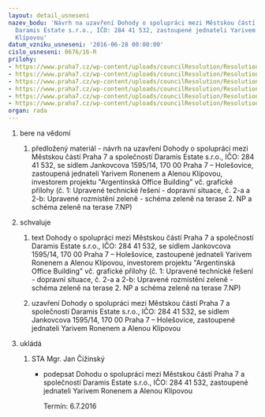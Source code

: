 ```yaml
---
layout: detail_usneseni
nazev_bodu: 'Návrh na uzavření Dohody o spolupráci mezi Městskou částí Praha 7 a společností
  Daramis Estate s.r.o., IČO: 284 41 532, zastoupené jednateli Yarivem Ronenem a Alenou
  Klípovou'
datum_vzniku_usneseni: '2016-06-28 00:00:00'
cislo_usneseni: 0676/16-R
prilohy:
- https://www.praha7.cz/wp-content/uploads/councilResolution/Resolutions/27937/export/Duvodovazprava~78929.docx
- https://www.praha7.cz/wp-content/uploads/councilResolution/Resolutions/27937/export/20160627_smlouva_spoluprace_Daramis_FINAL_dopln_FINANCNI~78928.doc
- https://www.praha7.cz/wp-content/uploads/councilResolution/Resolutions/27937/export/Priloha_c_1Upravene_tech_reseniFIN~78927.pdf
- https://www.praha7.cz/wp-content/uploads/councilResolution/Resolutions/27937/export/Priloha_c_2aUprav_rozmist_zelene2NP~78926.pdf
- https://www.praha7.cz/wp-content/uploads/councilResolution/Resolutions/27937/export/Priloha_c_2bUprav_rozmist_zelene7NP~78925.pdf
- https://www.praha7.cz/wp-content/uploads/councilResolution/Resolutions/27937/export/export~298331.pdf
organ: rada
---
```

<OL class=urzList_view id=urzList>
<LI class=urzClass1><SPAN name="1">bere na vědomí</SPAN> 
<OL class=urzOlClass>
<LI class=urzClass2 style="TEXT-ALIGN: left"><SPAN>
<P>předložený materiál - návrh na uzavření Dohody o spolupráci mezi Městskou částí Praha 7 a společností Daramis Estate s.r.o., IČO: 284 41 532, se sídlem Jankovcova 1595/14, 170 00 Praha 7 – Holešovice, zastoupená jednateli Yarivem Ronenem a Alenou Klípovou, investorem projektu "Argentinská Office Building" vč. grafické přílohy (č. 1: Upravené technické řešení - dopravní situace, č. 2-a a 2-b: Upravené rozmístění zeleně - schéma zeleně na terase 2. NP a schéma zeleně na terase 7.NP)</P></SPAN></LI></OL></LI>
<LI class=urzClass1><SPAN name="24">schvaluje</SPAN> 
<OL class=urzOlClass>
<LI class=urzClass2 style="TEXT-ALIGN: left"><SPAN>
<P>text Dohody o spolupráci mezi Městskou částí Praha 7 a společností Daramis Estate s.r.o., IČO: 284 41 532, se sídlem Jankovcova 1595/14, 170 00 Praha 7 – Holešovice, zastoupené jednateli Yarivem Ronenem a Alenou Klípovou, investorem projektu "Argentinská Office Building" vč. grafické přílohy (č. 1: Upravené technické řešení - dopravní situace, č. 2-a a 2-b: Upravené rozmístění zeleně - schéma zeleně na terase 2. NP a schéma zeleně na terase 7.NP)</P></SPAN></LI>
<LI class=urzClass2 style="TEXT-ALIGN: left"><SPAN>
<P>uzavření Dohody o spolupráci mezi Městskou částí Praha 7 a společností Daramis Estate s.r.o., IČO: 284 41 532, se sídlem Jankovcova 1595/14, 170 00 Praha 7 – Holešovice, zastoupené jednateli Yarivem Ronenem a Alenou Klípovou&nbsp;</P></SPAN></LI></OL></LI>
<LI class=urzClass1 id=urzUkoly><SPAN name="1">ukládá</SPAN>
<OL class=urzOlClass>
<LI class=urzClass2><SPAN>
<P>STA Mgr. Jan Čižinský</P></SPAN>
<UL class=urzUlClass>
<LI class=urzClass3><SPAN>
<P>podepsat Dohodu o spolupráci mezi Městskou částí Praha 7 a společností Daramis Estate s.r.o., IČO: 284 41 532, zastoupené jednateli Yarivem Ronenem a Alenou Klípovou</P></SPAN><SPAN class=urzUkolTermin>Termín:&nbsp;6.7.2016</SPAN></LI></UL></LI></OL></LI></OL>